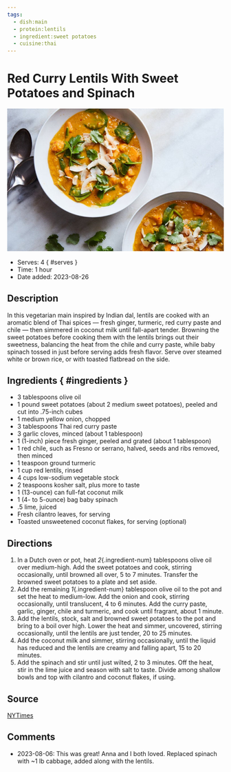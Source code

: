 ```yaml
---
tags:
  - dish:main
  - protein:lentils
  - ingredient:sweet potatoes
  - cuisine:thai
---
```

# Red Curry Lentils With Sweet Potatoes and Spinach

![Recipe picture](../images/lh-red-lentils-master768.jpg)

- Serves: 4
{ #serves }
- Time: 1 hour
- Date added: 2023-08-26

## Description

In this vegetarian main inspired by Indian dal, lentils are cooked with an aromatic blend of Thai spices — fresh ginger, turmeric, red curry paste and chile — then simmered in coconut milk until fall-apart tender. Browning the sweet potatoes before cooking them with the lentils brings out their sweetness, balancing the heat from the chile and curry paste, while baby spinach tossed in just before serving adds fresh flavor. Serve over steamed white or brown rice, or with toasted flatbread on the side.

## Ingredients { #ingredients }

- 3 tablespoons olive oil
- 1 pound sweet potatoes (about 2 medium sweet potatoes), peeled and cut into .75-inch cubes
- 1 medium yellow onion, chopped
- 3 tablespoons Thai red curry paste
- 3 garlic cloves, minced (about 1 tablespoon)
- 1 (1-inch) piece fresh ginger, peeled and grated (about 1 tablespoon)
- 1 red chile, such as Fresno or serrano, halved, seeds and ribs removed, then minced
- 1 teaspoon ground turmeric
- 1 cup red lentils, rinsed
- 4 cups low-sodium vegetable stock
- 2 teaspoons kosher salt, plus more to taste
- 1 (13-ounce) can full-fat coconut milk
- 1 (4- to 5-ounce) bag baby spinach
- .5 lime, juiced
- Fresh cilantro leaves, for serving
- Toasted unsweetened coconut flakes, for serving (optional)

## Directions

1. In a Dutch oven or pot, heat *2*{.ingredient-num} tablespoons olive oil over medium-high. Add the sweet potatoes and cook, stirring occasionally, until browned all over, 5 to 7 minutes. Transfer the browned sweet potatoes to a plate and set aside.
2. Add the remaining *1*{.ingredient-num} tablespoon olive oil to the pot and set the heat to medium-low. Add the onion and cook, stirring occasionally, until translucent, 4 to 6 minutes. Add the curry paste, garlic, ginger, chile and turmeric, and cook until fragrant, about 1 minute.
3. Add the lentils, stock, salt and browned sweet potatoes to the pot and bring to a boil over high. Lower the heat and simmer, uncovered, stirring occasionally, until the lentils are just tender, 20 to 25 minutes.
4. Add the coconut milk and simmer, stirring occasionally, until the liquid has reduced and the lentils are creamy and falling apart, 15 to 20 minutes.
5. Add the spinach and stir until just wilted, 2 to 3 minutes. Off the heat, stir in the lime juice and season with salt to taste.
Divide among shallow bowls and top with cilantro and coconut flakes, if using.

## Source

[NYTimes](https://cooking.nytimes.com/recipes/1020766-red-curry-lentils-with-sweet-potatoes-and-spinach?smid=ck-recipe-android-share)

## Comments

- 2023-08-06: This was great! Anna and I both loved. Replaced spinach with ~1 lb cabbage, added along with the lentils. 
